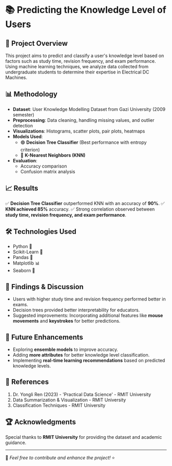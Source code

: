 # 📚 Predicting the Knowledge Level of Users

## 📌 Project Overview
This project aims to predict and classify a user's knowledge level based on factors such as study time, revision frequency, and exam performance. Using machine learning techniques, we analyze data collected from undergraduate students to determine their expertise in Electrical DC Machines.

## 📊 Methodology
- **Dataset**: User Knowledge Modelling Dataset from Gazi University (2009 semester)
- **Preprocessing**: Data cleaning, handling missing values, and outlier detection
- **Visualizations**: Histograms, scatter plots, pair plots, heatmaps
- **Models Used**:
  - 🟢 **Decision Tree Classifier** (Best performance with entropy criterion)
  - 🔵 **K-Nearest Neighbors (KNN)**
- **Evaluation**:
  - Accuracy comparison
  - Confusion matrix analysis

## 📈 Results
✅ **Decision Tree Classifier** outperformed KNN with an accuracy of **90%**.
✅ **KNN achieved 85%** accuracy.
✅ Strong correlation observed between **study time, revision frequency, and exam performance**.

## 🛠 Technologies Used
- Python 🐍
- Scikit-Learn 🤖
- Pandas 🐼
- Matplotlib 📊
- Seaborn 🎨

## 🔬 Findings & Discussion
- Users with higher study time and revision frequency performed better in exams.
- Decision trees provided better interpretability for educators.
- Suggested improvements: Incorporating additional features like **mouse movements** and **keystrokes** for better predictions.

## 🚀 Future Enhancements
- Exploring **ensemble models** to improve accuracy.
- Adding **more attributes** for better knowledge level classification.
- Implementing **real-time learning recommendations** based on predicted knowledge levels.

## 📜 References
1. Dr. Yongli Ren (2023) - 'Practical Data Science' - RMIT University
2. Data Summarization & Visualization - RMIT University
3. Classification Techniques - RMIT University

## 🏆 Acknowledgments
Special thanks to **RMIT University** for providing the dataset and academic guidance.

---
📌 *Feel free to contribute and enhance the project!* ⭐

